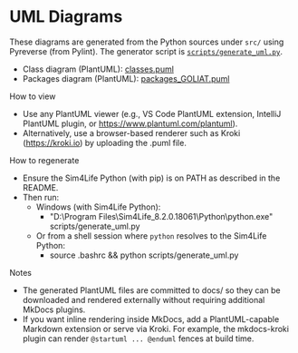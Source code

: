 # UML Diagrams

These diagrams are generated from the Python sources under `src/` using Pyreverse (from Pylint). The generator script is [`scripts/generate_uml.py`](https://github.com/rwydaegh/goliat/blob/master/scripts/generate_uml.py).

- Class diagram (PlantUML): [classes.puml](classes.puml)
- Packages diagram (PlantUML): [packages_GOLIAT.puml](packages_GOLIAT.puml)

How to view
- Use any PlantUML viewer (e.g., VS Code PlantUML extension, IntelliJ PlantUML plugin, or https://www.plantuml.com/plantuml).
- Alternatively, use a browser-based renderer such as Kroki (https://kroki.io) by uploading the .puml file.

How to regenerate
- Ensure the Sim4Life Python (with pip) is on PATH as described in the README.
- Then run:
  - Windows (with Sim4Life Python): 
    - "D:\Program Files\Sim4Life_8.2.0.18061\Python\python.exe" scripts/generate_uml.py
  - Or from a shell session where `python` resolves to the Sim4Life Python:
    - source .bashrc && python scripts/generate_uml.py

Notes
- The generated PlantUML files are committed to docs/ so they can be downloaded and rendered externally without requiring additional MkDocs plugins.
- If you want inline rendering inside MkDocs, add a PlantUML-capable Markdown extension or serve via Kroki. For example, the mkdocs-kroki plugin can render `@startuml ... @enduml` fences at build time.